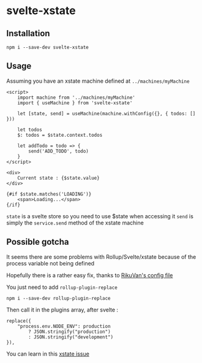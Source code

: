 # svelte-xstate

## Installation

```
npm i --save-dev svelte-xstate
```

## Usage

Assuming you have an xstate machine defined at `../machines/myMachine`

```
<script>
    import machine from '../machines/myMachine'
    import { useMachine } from 'svelte-xstate'

    let [state, send] = useMachine(machine.withConfig({}, { todos: [] }))

    let todos
    $: todos = $state.context.todos

    let addTodo = todo => {
        send('ADD_TODO', todo)
    }
</script>

<div>
    Current state : {$state.value}
</div>

{#if $state.matches('LOADING')}
    <span>Loading...</span>
{/if}
```

`state` is a svelte store so you need to use \$state when accessing it
`send` is simply the `service.send` method of the xstate machine

## Possible gotcha

It seems there are some problems with Rollup/Svelte/xstate because of the process variable not being defined

Hopefully there is a rather easy fix, thanks to [RikuVan's config file](https://github.com/RikuVan/svelte3-ts-starter/blob/861ae9eb4f840edb92d50beb17d3afb1d30770a3/rollup.config.js#L56-L58)

You just need to add `rollup-plugin-replace`

```
npm i --save-dev rollup-plugin-replace
```

Then call it in the plugins array, after svelte :

```
replace({
    "process.env.NODE_ENV": production
        ? JSON.stringify("production")
        : JSON.stringify("development")
}),
```

You can learn in this [xstate issue](https://github.com/davidkpiano/xstate/issues/443)
